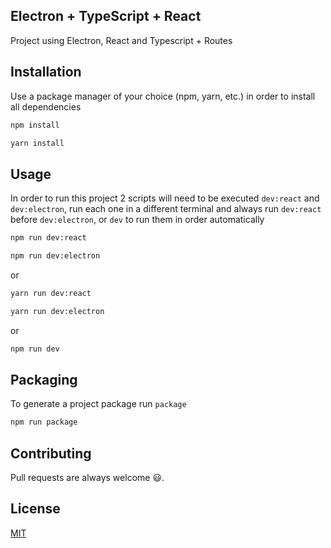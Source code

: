 ## Electron + TypeScript + React
Project using Electron, React and Typescript + Routes

## Installation

Use a package manager of your choice (npm, yarn, etc.) in order to install all dependencies

```bash
npm install
```

```bash
yarn install
```

## Usage
In order to run this project 2 scripts will need to be executed `dev:react` and `dev:electron`, run each one in a different terminal and always run `dev:react` before `dev:electron`, or `dev` to run them in order automatically

```bash
npm run dev:react
```
```bash
npm run dev:electron
```

or

```bash
yarn run dev:react
```
```bash
yarn run dev:electron
```

or

```bash
npm run dev
```

## Packaging
To generate a project package run `package`

```bash
npm run package
```



## Contributing

Pull requests are always welcome 😃.

## License

[MIT](https://choosealicense.com/licenses/mit/)
